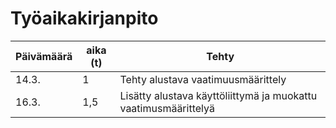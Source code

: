 # Työaikakirjanpito

|Päivämäärä|aika (t)|Tehty|
|----------|-------|-----|
|14.3.|1|Tehty alustava vaatimuusmäärittely|
|16.3.|1,5|Lisätty alustava käyttöliittymä ja muokattu vaatimusmäärittelyä|
